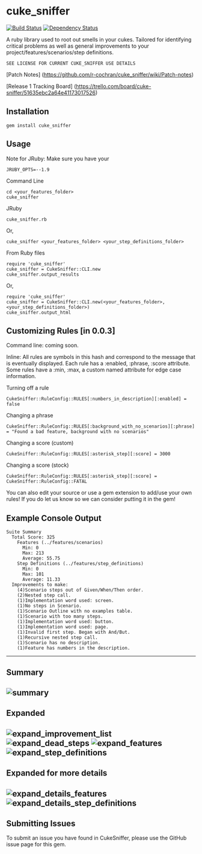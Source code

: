 cuke_sniffer
============
[![Build Status](https://travis-ci.org/r-cochran/cuke_sniffer.png?branch=master)](https://travis-ci.org/r-cochran/cuke_sniffer)
[![Dependency Status](https://gemnasium.com/r-cochran/cuke_sniffer.png)](https://gemnasium.com/r-cochran/cuke_sniffer)

A ruby library used to root out smells in your cukes. Tailored for identifying critical problems as well as general improvements to your project/features/scenarios/step definitions.

`SEE LICENSE FOR CURRENT CUKE_SNIFFER USE DETAILS`

[Patch Notes] (https://github.com/r-cochran/cuke_sniffer/wiki/Patch-notes)

[Release 1 Tracking Board] (https://trello.com/board/cuke-sniffer/51635ebc2a64e41173017526)

Installation
-----------

    gem install cuke_sniffer


Usage
-----
Note for JRuby: Make sure you have your

    JRUBY_OPTS=--1.9 

Command Line

    cd <your_features_folder>
    cuke_sniffer
    
JRuby

    cuke_sniffer.rb
        
Or,

    cuke_sniffer <your_features_folder> <your_step_definitions_folder>

From Ruby files

    require 'cuke_sniffer'
    cuke_sniffer = CukeSniffer::CLI.new
    cuke_sniffer.output_results
    
    
Or, 

    require 'cuke_sniffer'
    cuke_sniffer = CukeSniffer::CLI.new(<your_features_folder>, <your_step_definitions_folder>)
    cuke_sniffer.output_html
    
Customizing Rules [in 0.0.3]
----
Command line: coming soon.

Inline:
All rules are symbols in this hash and correspond to the message that is eventually displayed. Each rule has a :enabled, :phrase, :score attribute.
Some rules have a :min, :max, a custom named attribute for edge case information.

Turning off a rule

    CukeSniffer::RuleConfig::RULES[:numbers_in_description][:enabled] = false

Changing a phrase

    CukeSniffer::RuleConfig::RULES[:background_with_no_scenarios][:phrase] = "Found a bad feature, background with no scenarios"
    
Changing a score (custom)

    CukeSniffer::RuleConfig::RULES[:asterisk_step][:score] = 3000
    
Changing a score (stock)

    CukeSniffer::RuleConfig::RULES[:asterisk_step][:score] = CukeSniffer::RuleConfig::FATAL

You can also edit your source or use a gem extension to add/use your own rules! If you do let us know so we can consider putting it in the gem!

Example Console Output
----
    Suite Summary
      Total Score: 325
        Features (../features/scenarios)
          Min: 0
          Max: 213
          Average: 55.75
        Step Definitions (../features/step_definitions)
          Min: 0
          Max: 101
          Average: 11.33
      Improvements to make:
        (4)Scenario steps out of Given/When/Then order.
        (2)Nested step call.
        (1)Implementation word used: screen.
        (1)No steps in Scenario.
        (1)Scenario Outline with no examples table.
        (1)Scenario with too many steps.
        (1)Implementation word used: button.
        (1)Implementation word used: page.
        (1)Invalid first step. Began with And/But.
        (1)Recursive nested step call.
        (1)Scenario has no description.
        (1)Feature has numbers in the description.
----        
Summary
-----
![summary](http://i.imgur.com/G7GM1gF.png)
-----

Expanded
-----
![expand_improvement_list](http://i.imgur.com/SiVAVd1.png)
![expand_dead_steps](http://i.imgur.com/YNfLORb.png)
![expand_features](http://i.imgur.com/D3C7ss7.png)
![expand_step_definitions](http://i.imgur.com/md6aKIG.png)
----

Expanded for more details
-----
![expand_details_features](http://i.imgur.com/tZtbA8R.png)
![expand_details_step_definitions](http://i.imgur.com/O1aBepe.png)
----

Submitting Issues
-----
To submit an issue you have found in CukeSniffer, please use the GitHub issue page for this gem.
